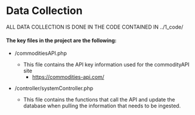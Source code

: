 # Data Collection

ALL DATA COLLECTION IS DONE IN THE CODE CONTAINED IN ../1_code/

#### The key files in the project are the following:
- /commoditiesAPI.php
  - This file contains the API key information used for the commodityAPI site
    - https://commodities-api.com/
    

- /controller/systemController.php
  - This file contains the functions that call the API and update the database 
    when pulling the information that needs to be ingested.
